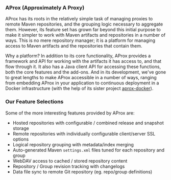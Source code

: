 ---
---

### AProx (Approximately A Proxy)

AProx has its roots in the relatively simple task of managing proxies to remote Maven repositories, and the grouping logic necessary to aggregate them. However, its feature set has grown far beyond this initial purpose to make it simpler to work with Maven artifacts and repositories in a number of ways. This is no mere repository manager; it is a platform for managing access to Maven artifacts and the repositories that contain them.

Why a platform? In addition to its core functionality, AProx provides a framework and API for working with the artifacts it has access to, and that flow through it. It also has a Java client API for accessing these functions, both the core features and the add-ons. And in its development, we've gone to great lengths to make AProx accessible in a number of ways, ranging from embedding AProx in your application to continuous deployment in a Docker infrastructure (with the help of its sister project [aprox-docker](/aprox-docker/)).

### Our Feature Selections

Some of the more interesting features provided by AProx are:

* Hosted repositories with configurable / combined release and snapshot storage
* Remote repositories with individually configurable client/server SSL options
* Logical repository grouping with metadata/index merging
* Auto-generated Maven `settings.xml` files tuned for each repository and group
* WebDAV access to cached / stored repository content
* Repository / Group revision tracking with changelogs
* Data file sync to remote Git repository (eg. repo/group definitions)
